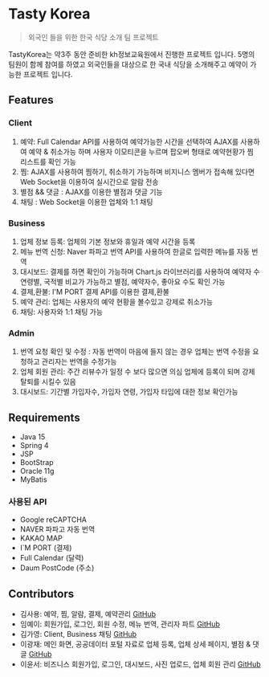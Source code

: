 # Tasty Korea

> 외국인 들을 위한 한국 식당 소개 팀 프로젝트

TastyKorea는 약3주 동안 준비한 kh정보교육원에서 진행한 프로젝트 입니다. 5명의 팀원이 함께 참여를 하였고 외국인들을 대상으로 한 국내 식당을 소개해주고 예약이 가능한 프로젝트 입니다.

## Features

### Client

1. 예약: Full Calendar API를 사용하여 예약가능한 시간을 선택하여 AJAX를 사용하여 예약 & 취소가능 하며 사용자 이모티콘을 누르며 팝오버 형태로 예약현황가 찜 리스트를 확인 가능
2. 찜: AJAX를 사용하여 찜하기, 취소하기 가능하며 비지니스 멤버가 접속해 있다면 Web Socket을 이용하여 실시간으로 알람 전송
3. 별점 && 댓글 : AJAX를 이용한 별점과 댓글 기능
4. 채팅 : Web Socket을 이용한 업체와 1:1 채팅

### Business

1. 업체 정보 등록: 업체의 기본 정보와 휴일과 예약 시간을 등록
2. 메뉴 번역 신청: Naver 파파고 번역 API를 사용하여 한글로 입력한 메뉴를 자동 번역
3. 대시보드: 결제를 하면 확인이 가능하며 Chart.js 라이브러리를 사용하여 예약자 수 연령별, 국적별 비교가 가능하고 별점, 예약자수, 좋아요 수도 확인 가능
4. 결제,환불: I'M PORT 결제 API를 이용한 결제,환불
5. 예약 관리: 업체는 사용자의 예약 현황을 볼수있고 강제로 취소가능
6. 채팅: 사용자와 1:1 채팅 가능

### Admin

1. 번역 요청 확인 및 수정 : 자동 번역이 마음에 들지 않는 경우 업체는 번역 수정을 요청하고 관리자는 번역을 수정가능
2. 업체 회원 관리: 주간 리뷰수가 일정 수 보다 많으면 의심 업체에 등록이 되며 강제 탈퇴를 시킬수 있음
3. 대시보드: 기간별 가입자수, 가입자 연령, 가입자 타입에 대한 정보 확인가능

## Requirements

- Java 15
- Spring 4
- JSP
- BootStrap
- Oracle 11g
- MyBatis

### 사용된 API

- Google reCAPTCHA
- NAVER 파파고 자동 번역
- KAKAO MAP
- I`M PORT (결제)
- Full Calendar (달력)
- Daum PostCode (주소)

## Contributors

- 김사용: 예약, 찜, 알람, 결제, 예약관리 [GitHub](https://github.com/youss95)
- 임예이: 회원가입, 로그인, 회원 수정, 메뉴 번역, 관리자 파트 [GitHub](https://github.com/hiki-como)
- 김가영: Client, Business 채팅 [GitHub](https://github.com/gayoung98)
- 이광재: 메인 화면, 공공데이터 포털 자료로 업체 등록, 업체 상세 페이지, 별점 & 댓글 [GitHub](https://github.com/dfsdfsdfadasf)
- 이윤서: 비즈니스 회원가입, 로그인, 대시보드, 사진 업로드, 업체 회원 관리 [GitHub](https://github.com/riicoseo)
